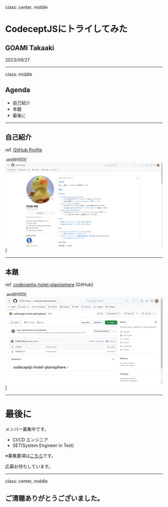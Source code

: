 class: center, middle

# CodeceptJSにトライしてみた

## GOAMI Takaaki

2023/09/27

---
class: middle

## Agenda

- 自己紹介
- 本題
- 最後に

---

## 自己紹介

ref. [GitHub Profile](https://github.com/GOAMI-Takaaki)

.width100[![自己紹介](./shared/GOAMI-Takaaki.png)]

---

## 本題

ref. [codeceptjs-hotel-planisphere](https://github.com/GOAMI-Takaaki/codeceptjs-hotel-planisphere) [GitHub]

.width100[![repo:codeceptjs-hotel-planisphere](./20230927-try-codeceptjs/codeceptjs-hotel-planisphere.png)]

---

# 最後に

メンバー募集中です。

- CI/CD エンジニア
- SET(System Engineer in Test)

※募集要項は[こちら](https://job.axol.jp/pm/c/works-hi/job/list)です。

応募お待ちしています。

---
class: center, middle

## ご清聴ありがとうございました。

